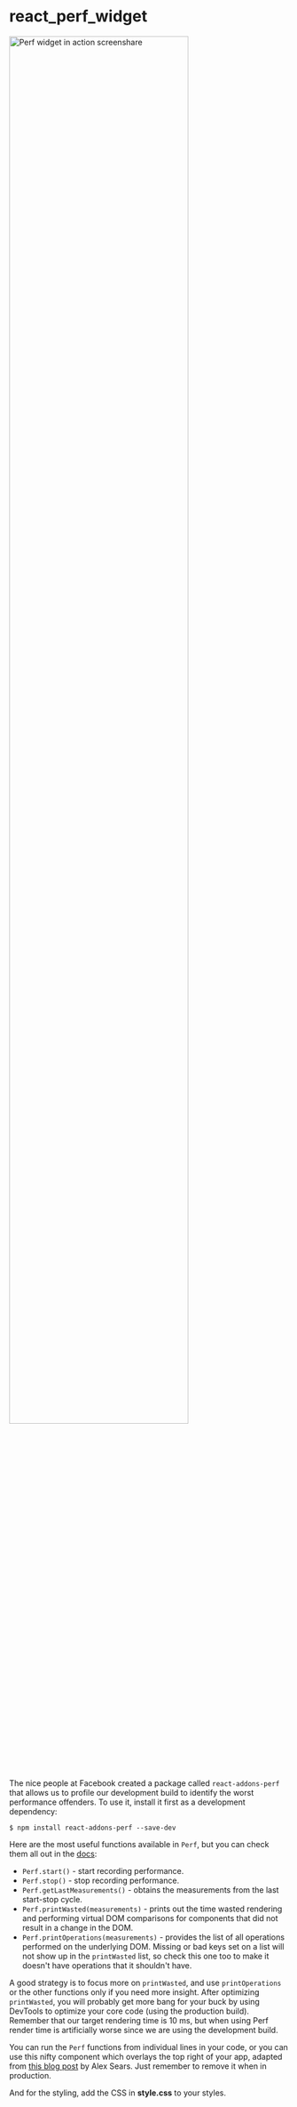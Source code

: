 # react_perf_widget

<img src="https://s3-us-west-2.amazonaws.com/sia-generic-bucket/perf.gif" alt="Perf widget in action screenshare" width="80%">


The nice people at Facebook created a package called `react-addons-perf` that allows us to profile our development build to identify the worst performance offenders. To use it, install it first as a development dependency:

```language-bash
$ npm install react-addons-perf --save-dev
```

Here are the most useful functions available in `Perf`, but you can check them all out in the [docs](https://facebook.github.io/react/docs/perf.html):

- `Perf.start()` - start recording performance.
- `Perf.stop()` - stop recording performance.
- `Perf.getLastMeasurements()` - obtains the measurements from the last start-stop cycle.
- `Perf.printWasted(measurements)` - prints out the time wasted rendering and performing virtual DOM comparisons for components that did not result in a change in the DOM.
- `Perf.printOperations(measurements)` - provides the list of all operations performed on the underlying DOM. Missing or bad keys set on a list will not show up in the `printWasted` list, so check this one too to make it doesn't have operations that it shouldn't have.

A good strategy is to focus more on `printWasted`, and use `printOperations` or the other functions only if you need more insight. After optimizing `printWasted`, you will probably get more bang for your buck by using DevTools to optimize your core code (using the production build). Remember that our target rendering time is 10 ms, but when using Perf render time is artificially worse since we are using the development build.

You can run the `Perf` functions from individual lines in your code, or you can use this nifty component which overlays the top right of your app, adapted from [this blog post](https://auth0.com/blog/optimizing-react/) by Alex Sears. Just remember to remove it when in production.

And for the styling, add the CSS in **style.css** to your styles.

